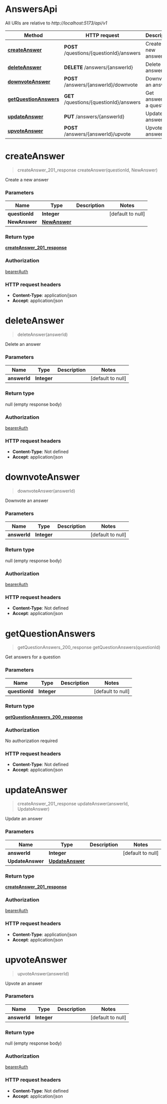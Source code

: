 # AnswersApi

All URIs are relative to *http://localhost:5173/api/v1*

| Method | HTTP request | Description |
|------------- | ------------- | -------------|
| [**createAnswer**](AnswersApi.md#createAnswer) | **POST** /questions/{questionId}/answers | Create a new answer |
| [**deleteAnswer**](AnswersApi.md#deleteAnswer) | **DELETE** /answers/{answerId} | Delete an answer |
| [**downvoteAnswer**](AnswersApi.md#downvoteAnswer) | **POST** /answers/{answerId}/downvote | Downvote an answer |
| [**getQuestionAnswers**](AnswersApi.md#getQuestionAnswers) | **GET** /questions/{questionId}/answers | Get answers for a question |
| [**updateAnswer**](AnswersApi.md#updateAnswer) | **PUT** /answers/{answerId} | Update an answer |
| [**upvoteAnswer**](AnswersApi.md#upvoteAnswer) | **POST** /answers/{answerId}/upvote | Upvote an answer |


<a name="createAnswer"></a>
# **createAnswer**
> createAnswer_201_response createAnswer(questionId, NewAnswer)

Create a new answer

### Parameters

|Name | Type | Description  | Notes |
|------------- | ------------- | ------------- | -------------|
| **questionId** | **Integer**|  | [default to null] |
| **NewAnswer** | [**NewAnswer**](../Models/NewAnswer.md)|  | |

### Return type

[**createAnswer_201_response**](../Models/createAnswer_201_response.md)

### Authorization

[bearerAuth](../README.md#bearerAuth)

### HTTP request headers

- **Content-Type**: application/json
- **Accept**: application/json

<a name="deleteAnswer"></a>
# **deleteAnswer**
> deleteAnswer(answerId)

Delete an answer

### Parameters

|Name | Type | Description  | Notes |
|------------- | ------------- | ------------- | -------------|
| **answerId** | **Integer**|  | [default to null] |

### Return type

null (empty response body)

### Authorization

[bearerAuth](../README.md#bearerAuth)

### HTTP request headers

- **Content-Type**: Not defined
- **Accept**: application/json

<a name="downvoteAnswer"></a>
# **downvoteAnswer**
> downvoteAnswer(answerId)

Downvote an answer

### Parameters

|Name | Type | Description  | Notes |
|------------- | ------------- | ------------- | -------------|
| **answerId** | **Integer**|  | [default to null] |

### Return type

null (empty response body)

### Authorization

[bearerAuth](../README.md#bearerAuth)

### HTTP request headers

- **Content-Type**: Not defined
- **Accept**: application/json

<a name="getQuestionAnswers"></a>
# **getQuestionAnswers**
> getQuestionAnswers_200_response getQuestionAnswers(questionId)

Get answers for a question

### Parameters

|Name | Type | Description  | Notes |
|------------- | ------------- | ------------- | -------------|
| **questionId** | **Integer**|  | [default to null] |

### Return type

[**getQuestionAnswers_200_response**](../Models/getQuestionAnswers_200_response.md)

### Authorization

No authorization required

### HTTP request headers

- **Content-Type**: Not defined
- **Accept**: application/json

<a name="updateAnswer"></a>
# **updateAnswer**
> createAnswer_201_response updateAnswer(answerId, UpdateAnswer)

Update an answer

### Parameters

|Name | Type | Description  | Notes |
|------------- | ------------- | ------------- | -------------|
| **answerId** | **Integer**|  | [default to null] |
| **UpdateAnswer** | [**UpdateAnswer**](../Models/UpdateAnswer.md)|  | |

### Return type

[**createAnswer_201_response**](../Models/createAnswer_201_response.md)

### Authorization

[bearerAuth](../README.md#bearerAuth)

### HTTP request headers

- **Content-Type**: application/json
- **Accept**: application/json

<a name="upvoteAnswer"></a>
# **upvoteAnswer**
> upvoteAnswer(answerId)

Upvote an answer

### Parameters

|Name | Type | Description  | Notes |
|------------- | ------------- | ------------- | -------------|
| **answerId** | **Integer**|  | [default to null] |

### Return type

null (empty response body)

### Authorization

[bearerAuth](../README.md#bearerAuth)

### HTTP request headers

- **Content-Type**: Not defined
- **Accept**: application/json


